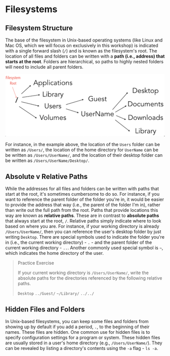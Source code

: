 # Filesystems

## Filesystem Structure

The base of the filesystem in Unix-based operating systems (like Linux and Mac OS, which we will focus on exclusively in this workshop) is indicated with a single forward slash (`/`) and is known as the filesystem's root. The location of all files and folders can be written with a __path (i.e., address) that starts at the root__. Folders are hierarchical, so paths to highly nested folders will need to include all parent folders.
  
![ExampleMacFilesystem](https://github.com/IntroPhylogenomics/ComputingFundamentals/blob/master/exampleFilesystem.png)
  
For instance, in the example above, the location of the `Users` folder can be written as `/Users/`, the location of the home directory for `UserName` can be be written as `/Users/UserName/`, and the location of their desktop folder can be written as `/Users/UserName/Desktop/`.
  
## Absolute v Relative Paths
  
While the addresses for all files and folders can be written with paths that start at the root, it's sometimes cumbersome to do so. For instance, if you want to reference the parent folder of the folder you're in, it would be easier to provide the address that way (i.e., the parent of the folder I'm in), rather than write out the full path from the root. Paths that provide locations this way are known as __relative paths__. These are in contrast to __absolute paths__ that always start at the root, `/`. Relative paths simply indicate where to look based on where you are. For instance, if your working directory is already `/Users/UserName/`, then you can reference the user's desktop folder by just writing `Desktop`. There are special symbols used to indicate the folder you're in (i.e., the current working directory) - `.` - and the parent folder of the current working directory - `..`. Another commonly used special symbol is `~`, which indicates the home directory of the user.


> Practice Exercise
>
> If your current working directory is `/Users/UserName/`, write the absolute paths for the 
> directories referenced by the following relative paths.
>
> `Desktop`
> `../Guest/`
> `~/Library/`
> `../../`
  
## Hidden Files and Folders

In Unix-based filesystems, you can keep some files and folders from showing up by default if you add a period, `.`, to the beginning of their names. These files are hidden. One common use for hidden files is to specify configuration settings for a program or system. These hidden files are usually stored in a user's home directory (e.g., `/Users/UserName/`). They can be revealed by listing a directory's contents using the `-a` flag - `ls -a`.
